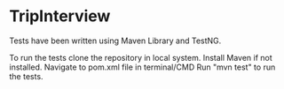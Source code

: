 # TripInterview

Tests have been written using Maven Library and TestNG. 

To run the tests clone the repository in local system. 
Install Maven if not installed. 
Navigate to pom.xml file in terminal/CMD
Run "mvn test" to run the tests.

